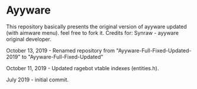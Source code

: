 # Ayyware

This repository basically presents the original version of ayyware updated (with aimware menu). feel free to fork it.
Credits for: Synraw - ayyware original developer.

October 13, 2019 - Renamed repository from "Ayyware-Full-Fixed-Updated-2019" to "Ayyware-Full-Fixed-Updated"

October 11, 2019 - Updated ragebot vtable indexes (entities.h).

July 2019 - initial commit.
